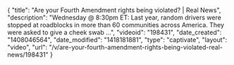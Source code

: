 {
    "title": "Are your Fourth Amendment rights being violated? | Real News",
    "description": "Wednesday @ 8:30pm ET: Last year, random drivers were stopped at roadblocks in more than 60 communities across America. They were asked to give a cheek swab ...",
    "videoid": "198431",
    "date_created": "1408046564",
    "date_modified": "1418181881",
    "type": "captivate",
    "layout": "video",
    "url": "\/v\/are-your-fourth-amendment-rights-being-violated-real-news\/198431"
}